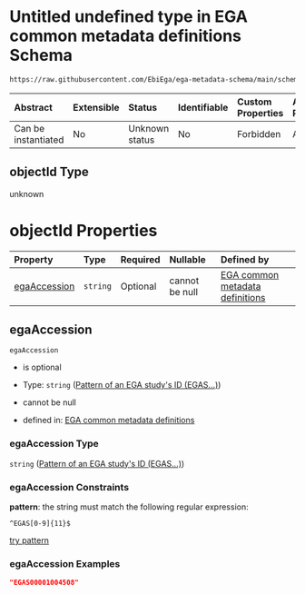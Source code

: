 # Untitled undefined type in EGA common metadata definitions Schema

```txt
https://raw.githubusercontent.com/EbiEga/ega-metadata-schema/main/schemas/EGA.common-definitions.json#/$defs/objectIdAndObjectTypeCheck/anyOf/3/properties/objectId
```



| Abstract            | Extensible | Status         | Identifiable | Custom Properties | Additional Properties | Access Restrictions | Defined In                                                                                           |
| :------------------ | :--------- | :------------- | :----------- | :---------------- | :-------------------- | :------------------ | :--------------------------------------------------------------------------------------------------- |
| Can be instantiated | No         | Unknown status | No           | Forbidden         | Allowed               | none                | [EGA.common-definitions.json\*](../../../schemas/EGA.common-definitions.json "open original schema") |

## objectId Type

unknown

# objectId Properties

| Property                      | Type     | Required | Nullable       | Defined by                                                                                                                                                                                                                                                                                                                                                                                                               |
| :---------------------------- | :------- | :------- | :------------- | :----------------------------------------------------------------------------------------------------------------------------------------------------------------------------------------------------------------------------------------------------------------------------------------------------------------------------------------------------------------------------------------------------------------------- |
| [egaAccession](#egaaccession) | `string` | Optional | cannot be null | [EGA common metadata definitions](ega-4-defs-check-that-the-objectids-accession-pattern-and-objecttype-match-anyof-study-objectid-and-objecttype-check-properties-objectid-properties-pattern-of-an-ega-studys-id-egas.md "https://raw.githubusercontent.com/EbiEga/ega-metadata-schema/main/schemas/EGA.common-definitions.json#/$defs/objectIdAndObjectTypeCheck/anyOf/3/properties/objectId/properties/egaAccession") |

## egaAccession



`egaAccession`

*   is optional

*   Type: `string` ([Pattern of an EGA study's ID (EGAS...)](ega-4-defs-check-that-the-objectids-accession-pattern-and-objecttype-match-anyof-study-objectid-and-objecttype-check-properties-objectid-properties-pattern-of-an-ega-studys-id-egas.md))

*   cannot be null

*   defined in: [EGA common metadata definitions](ega-4-defs-check-that-the-objectids-accession-pattern-and-objecttype-match-anyof-study-objectid-and-objecttype-check-properties-objectid-properties-pattern-of-an-ega-studys-id-egas.md "https://raw.githubusercontent.com/EbiEga/ega-metadata-schema/main/schemas/EGA.common-definitions.json#/$defs/objectIdAndObjectTypeCheck/anyOf/3/properties/objectId/properties/egaAccession")

### egaAccession Type

`string` ([Pattern of an EGA study's ID (EGAS...)](ega-4-defs-check-that-the-objectids-accession-pattern-and-objecttype-match-anyof-study-objectid-and-objecttype-check-properties-objectid-properties-pattern-of-an-ega-studys-id-egas.md))

### egaAccession Constraints

**pattern**: the string must match the following regular expression:&#x20;

```regexp
^EGAS[0-9]{11}$
```

[try pattern](https://regexr.com/?expression=%5EEGAS%5B0-9%5D%7B11%7D%24 "try regular expression with regexr.com")

### egaAccession Examples

```json
"EGAS00001004508"
```
